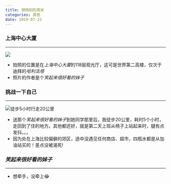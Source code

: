 ```yaml
---
title: 很特别的周末
categories: 其他
date: 2019-07-22
---
```


### 上海中心大厦
---

![](https://github.com/dongtshj/dongtshj.github.io/blob/master/#res/%E4%B8%8A%E6%B5%B7%E4%B8%AD%E5%BF%83.jpg?raw=true)

* 拍照的位置是在*上海中心大厦*的118层观光厅，这可是世界第二高楼，仅次于迪拜的*哈利法塔*
* 照片的作者是个*笑起来很好看的妹子*

### 挑战一下自己
---

![徒步5小时行走20公里](https://github.com/dongtshj/#dongtshj.github.io/blob/master/res/%E5%BE%92%E6%AD%A520km.png?#raw=true)

* 送那个*笑起来很好看的妹子*到她同学那里后，我徒步20公里，耗时5个小时，走回到了住的地方。其他都还好，就是第二天上班从椅子上站起来时，腿有点发抖。。。
* 因为处在上海比较偏僻的郊区，途中没遇见任何商店、超市，四瓶水都是从加油站买的！差点没被渴死!

### *笑起来很好看的妹子*
---

* 想牵手，没牵上😂